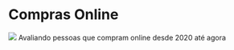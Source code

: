 # Compras Online
<img src="https://ichef.bbci.co.uk/news/640/cpsprodpb/E8F5/production/_115873695_gettyimages-957125704.jpg" />
Avaliando pessoas que compram online desde 2020 até agora

